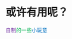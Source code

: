 # 或许有用呢？

<font color="#7030a0">自制</font><font color="#00b050">的一些</font><font color="#0070c0">小玩意</font> 

